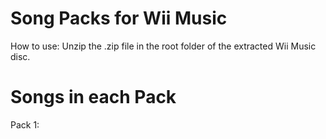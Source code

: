 # Song Packs for Wii Music

How to use:
Unzip the .zip file in the root folder of the extracted Wii Music disc.

# Songs in each Pack

Pack 1:
